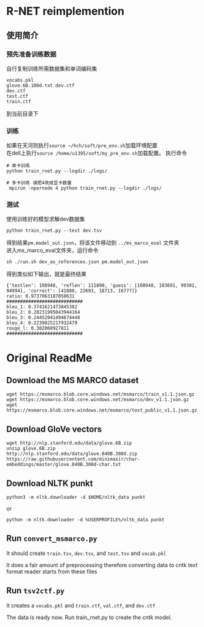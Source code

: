 # R-NET reimplemention
## 使用简介
### 预先准备训练数据
自行复制训练所需数据集和单词编码集
```
vocabs.pkl
glove.6B.100d.txt dev.ctf
dev.ctf
test.ctf
train.ctf
```
到当前目录下
### 训练
如果在天河则执行`source ~/hch/soft/pre_env.sh`加载环境配置  
在dell上执行`source /home/u1395/soft/my_pre_env.sh`加载配置。
执行命令
```
# 单卡训练
python train_rnet.py --logdir ./logs/

# 多卡训练 请把4改成显卡数量
 mpirun -npernode 4 python train_rnet.py --logdir ./logs/
```
### 测试
使用训练好的模型求解dev数据集
```
python train_rnet.py --test dev.tsv
```
得到结果`pm.model_out.json`，将该文件移动到 `../ms_marco_eval` 文件夹  
进入ms_marco_eval文件夹，运行命令
```
sh ./run.sh dev_as_references.json pm.model_out.json
```
得到类似如下输出，就是最终结果
```
{'testlen': 108948, 'reflen': 111890, 'guess': [108948, 103691, 99301, 94994], 'correct': [41880, 22693, 18713, 16777]}
ratio: 0.9737063187058631
############################
bleu_1: 0.3741621473845382
bleu_2: 0.28231995043944164
bleu_3: 0.24452041494674448
bleu_4: 0.2239025217932479
rouge_l: 0.302060927811
############################
```
  
# Original ReadMe
## Download the MS MARCO  dataset
```
wget https://msmarco.blob.core.windows.net/msmarco/train_v1.1.json.gz
wget https://msmarco.blob.core.windows.net/msmarco/dev_v1.1.json.gz
wget https://msmarco.blob.core.windows.net/msmarco/test_public_v1.1.json.gz
```
## Download GloVe vectors
```
wget http://nlp.stanford.edu/data/glove.6B.zip
unzip glove.6B.zip
http://nlp.stanford.edu/data/glove.840B.300d.zip
https://raw.githubusercontent.com/minimaxir/char-embeddings/master/glove.840B.300d-char.txt
```
## Download NLTK punkt
```
python3 -m nltk.downloader -d $HOME/nltk_data punkt
```
or
```
python -m nltk.downloader -d %USERPROFILE%/nltk_data punkt
```

## Run `convert_msmarco.py`
It should create `train.tsv`, `dev.tsv`, and `test.tsv` and `vocab.pkl`

It does a fair amount of preprocessing therefore converting data to cntk text format reader starts from these files

## Run `tsv2ctf.py`
It creates a `vocabs.pkl` and `train.ctf`, `val.ctf`, and `dev.ctf`

The data is ready now. Run train_rnet.py to create the cntk model.

